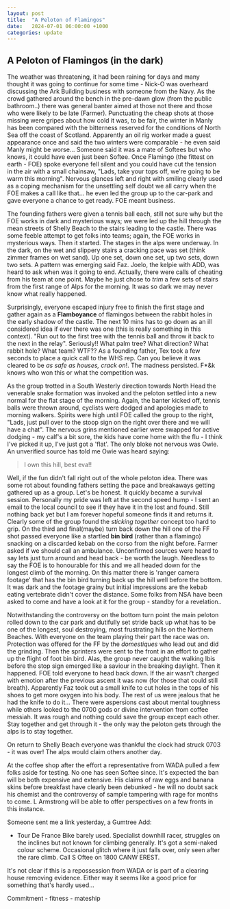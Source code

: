 ```yaml
---
layout: post
title:  "A Peloton of Flamingos"
date:   2024-07-01 06:00:00 +1000
categories: update
---
```


## A Peloton of Flamingos (in the dark) 

The weather was threatening, it had been raining for days and many thought it was going to continue for some time - Nick-O was overheard discussing the Ark Building business with someone from the Navy. As the crowd gathered around the bench in the pre-dawn glow (from the public bathroom..) there was general banter aimed at those not there and those who were likely to be late (Farmer). Punctuating the cheap shots at those missing were gripes about how cold it was, to be fair, the winter in Manly has been compared with the bitterness reserved for the conditions of North Sea off the coast of Scotland. Apparently an oil rig worker made a guest appearance once and said the two winters were comparable - he even said Manly might be worse... Someone said it was a mate of Softees but who knows, it could have even just been Softee. Once Flamingo (the fittest on earth - FOE) spoke everyone fell silent and you could have cut the tension in the air with a small chainsaw, "Lads, take your tops off, we're going to be warm this morning". Nervous glances left and right with smiling clearly used as a coping mechanism for the unsettling self doubt we all carry when the FOE makes a call like that... he even led the group up to the car-park and gave everyone a chance to get ready. FOE meant business. 

The founding fathers were given a tennis ball each, still not sure why but the FOE works in dark and mysterious ways; we were led up the hill through the mean streets of Shelly Beach to the stairs leading to the castle. There was some feeble attempt to get folks into teams; again, the FOE works in mysterious ways. Then it started. The stages in the alps were underway. In the dark, on the wet and slippery stairs a cracking pace was set (think zimmer frames on wet sand). Up one set, down one set, up two sets, down two sets. A pattern was emerging said Faz. Joelo, the kelpie with ADD, was heard to ask when was it going to end. Actually, there were calls of cheating from his team at one point. Maybe he just chose to *trim* a few sets of stairs from the first range of Alps for the morning. It was so dark we may never know what really happened. 

Surprisingly, everyone escaped injury free to finish the first stage and gather again as a **Flamboyance** of flamingos between the rabbit holes in the early shadow of the castle. The next 10 mins has to go down as an ill considered idea if ever there was one (this is really something in this context). "Run out to the first tree with the tennis ball and throw it back to the next in the relay". Seriously!! What palm tree? What direction? What rabbit hole? What team? WTF?? As a founding father, Tex took a few seconds to place a quick call to the WHS rep. Can you believe it was cleared to be *as safe as houses, crack on*!. The madness persisted. F*&k knows who won this or what the competition was. 

As the group trotted in a South Westerly direction towards North Head the venerable snake formation was invoked and the peloton settled into a new normal for the flat stage of the morning. Again, the banter kicked off, tennis balls were thrown around, cyclists were dodged and apologies made to morning walkers. Spirits were high until FOE called the group to the right, "Lads, just pull over to the stoop sign on the right over there and we will have a chat". The nervous grins mentioned earlier were swapped for active dodging - my calf's a bit sore, the kids have come home with the flu - I think I've picked it up, I've just got a 'flat'. The only bloke not nervous was Owie. An unverified source has told me Owie was heard saying:

>I own this hill, best eva!! 

Well, if the fun didn't fall right out of the whole peloton idea. There was some rot about founding fathers setting the pace and breakaways getting gathered up as a group. Let's be honest. It quickly became a survival session. Personally my pride was left at the second speed hump - I sent an email to the local council to see if they have it in the lost and found. Still nothing back yet but I am forever hopeful someone finds it and returns it. Clearly some of the group found the *sticking together* concept too hard to grip. On the third and final(maybe) turn back down the hill one of the FF shot passed everyone like a startled **bin bird** (rather than a flamingo) snacking on a discarded kebab on the corso from the night before. Farmer asked if we should call an ambulance. Unconfirmed sources were heard to say lets just turn around and head back - be worth the laugh. Needless to say the FOE is to honourable for this and we all headed down for the longest climb of the morning. On this matter there is 'ranger camera footage' that has the bin bird turning back up the hill well before the bottom. It was dark and the footage grainy but initial impressions are the kebab eating vertebrate didn't cover the distance. Some folks from NSA have been asked to come and have a look at it for the group - standby for a revelation.. 

Notwithstanding the controversy on the bottom turn point the main peloton rolled down to the car park and dutifully set stride back up what has to be one of the longest, soul destroying, most frustrating hills on the Northern Beaches. With everyone on the team playing their part the race was on. Protection was offered for the FF by the *domestiques* who lead out and did the grinding. Then the sprinters were sent to the front in an effort to gather up the flight of foot bin bird. Alas, the group never caught the walking Ibis before the stop sign emerged like a saviour in the breaking daylight. Then it happened. FOE told everyone to head back down. If the air wasn't charged with emotion after the previous ascent it was now (for those that could still breath). Apparently Faz took out a small knife to cut holes in the tops of his shoes to get more oxygen into his body. The rest of us were jealous that he had the knife to do it... There were aspersions cast about mental toughness while others looked to the 0700 gods or divine intervention from coffee messiah. It was rough and nothing could save the group except each other. Stay together and get through it - the only way the peloton gets through the alps is to stay together. 

On return to Shelly Beach everyone was thankful the clock had struck 0703 - it was over! The alps would claim others another day. 

At the coffee shop after the effort a representative from WADA pulled a few folks aside for testing. No one has seen Softee since. It's expected the ban will be both expensive and extensive. His claims of raw eggs and banana skins before breakfast have clearly been debunked - he will no doubt sack his chemist and the controversy of sample tampering with rage for months to come. L Armstrong will be able to offer perspectives on a few fronts in this instance. 

Someone sent me a link yesterday, a Gumtree Add:

- Tour De France Bike barely used. Specialist downhill racer, struggles on the inclines but not known for climbing generally. It's got a semi-naked colour scheme. Occasional glitch where it just falls over, only seen after the rare climb. Call S Oftee on 1800 CANW EREST. 

It's not clear if this is a repossession from WADA or is part of a clearing house removing evidence. Either way it seems like a good price for something that's hardly used... 

Commitment - fitness - mateship